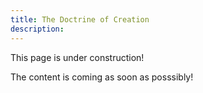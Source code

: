 ```yaml
---
title: The Doctrine of Creation
description: 
---
```


This page is under construction!

The content is coming as soon as posssibly!
